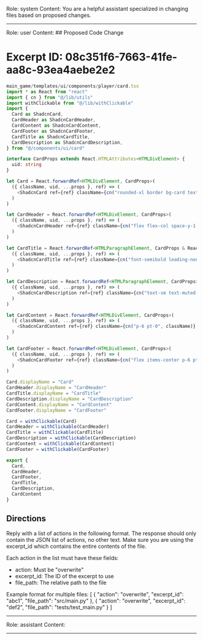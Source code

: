 Role: system
Content: You are a helpful assistant specialized in changing files based on proposed changes.
__________________
Role: user
Content: ## Proposed Code Change
# Excerpt ID: 08c351f6-7663-41fe-aa8c-93ea4aebe2e2
```typescript
main_game/templates/ui/components/player/card.tsx
import * as React from "react"
import { cn } from "@/lib/utils"
import withClickable from "@/lib/withClickable"
import {
  Card as ShadcnCard,
  CardHeader as ShadcnCardHeader,
  CardContent as ShadcnCardContent,
  CardFooter as ShadcnCardFooter,
  CardTitle as ShadcnCardTitle,
  CardDescription as ShadcnCardDescription,
} from "@/components/ui/card"

interface CardProps extends React.HTMLAttributes<HTMLDivElement> {
  uid: string
}

let Card = React.forwardRef<HTMLDivElement, CardProps>(
  ({ className, uid, ...props }, ref) => (
    <ShadcnCard ref={ref} className={cn("rounded-xl border bg-card text-card-foreground shadow", className)} {...props} />
  )
)

let CardHeader = React.forwardRef<HTMLDivElement, CardProps>(
  ({ className, uid, ...props }, ref) => (
    <ShadcnCardHeader ref={ref} className={cn("flex flex-col space-y-1.5 p-6", className)} {...props} />
  )
)

let CardTitle = React.forwardRef<HTMLParagraphElement, CardProps & React.HTMLAttributes<HTMLHeadingElement>>(
  ({ className, uid, ...props }, ref) => (
    <ShadcnCardTitle ref={ref} className={cn("font-semibold leading-none tracking-tight", className)} {...props} />
  )
)

let CardDescription = React.forwardRef<HTMLParagraphElement, CardProps>(
  ({ className, uid, ...props }, ref) => (
    <ShadcnCardDescription ref={ref} className={cn("text-sm text-muted-foreground", className)} {...props} />
  )
)

let CardContent = React.forwardRef<HTMLDivElement, CardProps>(
  ({ className, uid, ...props }, ref) => (
    <ShadcnCardContent ref={ref} className={cn("p-6 pt-0", className)} {...props} />
  )
)

let CardFooter = React.forwardRef<HTMLDivElement, CardProps>(
  ({ className, uid, ...props }, ref) => (
    <ShadcnCardFooter ref={ref} className={cn("flex items-center p-6 pt-0", className)} {...props} />
  )
)

Card.displayName = "Card"
CardHeader.displayName = "CardHeader"
CardTitle.displayName = "CardTitle"
CardDescription.displayName = "CardDescription"
CardContent.displayName = "CardContent"
CardFooter.displayName = "CardFooter"

Card = withClickable(Card)
CardHeader = withClickable(CardHeader)
CardTitle = withClickable(CardTitle)
CardDescription = withClickable(CardDescription)
CardContent = withClickable(CardContent)
CardFooter = withClickable(CardFooter)

export {
  Card,
  CardHeader,
  CardFooter,
  CardTitle,
  CardDescription,
  CardContent
}
```

## Directions
Reply with a list of actions in the following format. The response should only contain the JSON list of actions, no other text.
Make sure you are using the excerpt_id which contains the entire contents of the file.

Each action in the list must have these fields:
- action: Must be "overwrite"
- excerpt_id: The ID of the excerpt to use
- file_path: The relative path to the file

Example format for multiple files:
[
    {
        "action": "overwrite",
        "excerpt_id": "abc1",
        "file_path": "src/main.py"
    },
    {
        "action": "overwrite",
        "excerpt_id": "def2",
        "file_path": "tests/test_main.py"
    }
]
__________________
Role: assistant
Content: 
__________________
